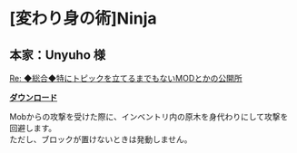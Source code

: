 # [変わり身の術]Ninja
## 本家：Unyuho 様
[Re: ◆総合◆特にトピックを立てるまでもないMODとかの公開所](http://forum.minecraftuser.jp/viewtopic.php?f=13&t=1758&p=25737#p25737)

[**ダウンロード**](https://github.com/eyeq/mod-1.11.2-Ninja/releases/download/1.0/1.11.2-Ninja-1.0.jar)

Mobからの攻撃を受けた際に、インベントリ内の原木を身代わりにして攻撃を回避します。  
ただし、ブロックが置けないときは発動しません。  
